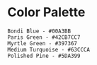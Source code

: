 # Color Palette

```
Bondi Blue - #00A3BB  
Paris Green - #42CB7CC7
Myrtle Green - #397367
Medium Turquoise - #63CCCA
Polished Pine - #5DA399
```
